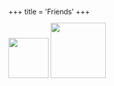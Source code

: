 +++
title = 'Friends'
+++

<a href="https://frereit.de"><img src="/img/frereit.png" style="width:80px" ></img></a>
<a href="https://binb0y.lol"><img src="/img/binboy.gif" style="width:110px" ></img></a>